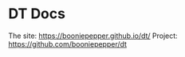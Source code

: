 # DT Docs

The site: https://booniepepper.github.io/dt/
Project: https://github.com/booniepepper/dt

